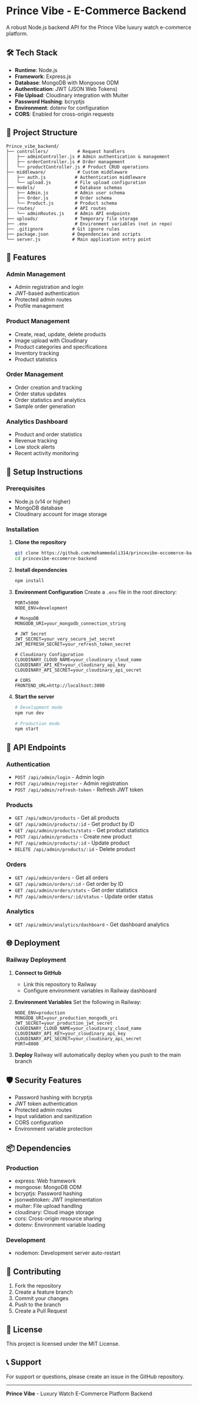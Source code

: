 # Prince Vibe - E-Commerce Backend

A robust Node.js backend API for the Prince Vibe luxury watch e-commerce platform.

## 🛠️ Tech Stack

- **Runtime**: Node.js
- **Framework**: Express.js
- **Database**: MongoDB with Mongoose ODM
- **Authentication**: JWT (JSON Web Tokens)
- **File Upload**: Cloudinary integration with Multer
- **Password Hashing**: bcryptjs
- **Environment**: dotenv for configuration
- **CORS**: Enabled for cross-origin requests

## 📁 Project Structure

```
Prince_vibe_backend/
├── controllers/           # Request handlers
│   ├── adminController.js # Admin authentication & management
│   ├── orderController.js # Order management
│   └── productController.js # Product CRUD operations
├── middleware/            # Custom middleware
│   ├── auth.js           # Authentication middleware
│   └── upload.js         # File upload configuration
├── models/               # Database schemas
│   ├── Admin.js          # Admin user schema
│   ├── Order.js          # Order schema
│   └── Product.js        # Product schema
├── routes/               # API routes
│   └── adminRoutes.js    # Admin API endpoints
├── uploads/              # Temporary file storage
├── .env                  # Environment variables (not in repo)
├── .gitignore           # Git ignore rules
├── package.json         # Dependencies and scripts
└── server.js            # Main application entry point
```

## 🚀 Features

### Admin Management
- Admin registration and login
- JWT-based authentication
- Protected admin routes
- Profile management

### Product Management
- Create, read, update, delete products
- Image upload with Cloudinary
- Product categories and specifications
- Inventory tracking
- Product statistics

### Order Management
- Order creation and tracking
- Order status updates
- Order statistics and analytics
- Sample order generation

### Analytics Dashboard
- Product and order statistics
- Revenue tracking
- Low stock alerts
- Recent activity monitoring

## 🔧 Setup Instructions

### Prerequisites
- Node.js (v14 or higher)
- MongoDB database
- Cloudinary account for image storage

### Installation

1. **Clone the repository**
   ```bash
   git clone https://github.com/mohammedali314/princevibe-eccomerce-backend.git
   cd princevibe-eccomerce-backend
   ```

2. **Install dependencies**
   ```bash
   npm install
   ```

3. **Environment Configuration**
   Create a `.env` file in the root directory:
   ```env
   PORT=5000
   NODE_ENV=development
   
   # MongoDB
   MONGODB_URI=your_mongodb_connection_string
   
   # JWT Secret
   JWT_SECRET=your_very_secure_jwt_secret
   JWT_REFRESH_SECRET=your_refresh_token_secret
   
   # Cloudinary Configuration
   CLOUDINARY_CLOUD_NAME=your_cloudinary_cloud_name
   CLOUDINARY_API_KEY=your_cloudinary_api_key
   CLOUDINARY_API_SECRET=your_cloudinary_api_secret
   
   # CORS
   FRONTEND_URL=http://localhost:3000
   ```

4. **Start the server**
   ```bash
   # Development mode
   npm run dev
   
   # Production mode
   npm start
   ```

## 📡 API Endpoints

### Authentication
- `POST /api/admin/login` - Admin login
- `POST /api/admin/register` - Admin registration
- `POST /api/admin/refresh-token` - Refresh JWT token

### Products
- `GET /api/admin/products` - Get all products
- `GET /api/admin/products/:id` - Get product by ID
- `GET /api/admin/products/stats` - Get product statistics
- `POST /api/admin/products` - Create new product
- `PUT /api/admin/products/:id` - Update product
- `DELETE /api/admin/products/:id` - Delete product

### Orders
- `GET /api/admin/orders` - Get all orders
- `GET /api/admin/orders/:id` - Get order by ID
- `GET /api/admin/orders/stats` - Get order statistics
- `PUT /api/admin/orders/:id/status` - Update order status

### Analytics
- `GET /api/admin/analytics/dashboard` - Get dashboard analytics

## 🌐 Deployment

### Railway Deployment

1. **Connect to GitHub**
   - Link this repository to Railway
   - Configure environment variables in Railway dashboard

2. **Environment Variables**
   Set the following in Railway:
   ```
   NODE_ENV=production
   MONGODB_URI=your_production_mongodb_uri
   JWT_SECRET=your_production_jwt_secret
   CLOUDINARY_CLOUD_NAME=your_cloudinary_cloud_name
   CLOUDINARY_API_KEY=your_cloudinary_api_key
   CLOUDINARY_API_SECRET=your_cloudinary_api_secret
   PORT=8080
   ```

3. **Deploy**
   Railway will automatically deploy when you push to the main branch

## 🛡️ Security Features

- Password hashing with bcryptjs
- JWT token authentication
- Protected admin routes
- Input validation and sanitization
- CORS configuration
- Environment variable protection

## 📦 Dependencies

### Production
- express: Web framework
- mongoose: MongoDB ODM
- bcryptjs: Password hashing
- jsonwebtoken: JWT implementation
- multer: File upload handling
- cloudinary: Cloud image storage
- cors: Cross-origin resource sharing
- dotenv: Environment variable loading

### Development
- nodemon: Development server auto-restart

## 🤝 Contributing

1. Fork the repository
2. Create a feature branch
3. Commit your changes
4. Push to the branch
5. Create a Pull Request

## 📄 License

This project is licensed under the MIT License.

## 📞 Support

For support or questions, please create an issue in the GitHub repository.

---

**Prince Vibe** - Luxury Watch E-Commerce Platform Backend 